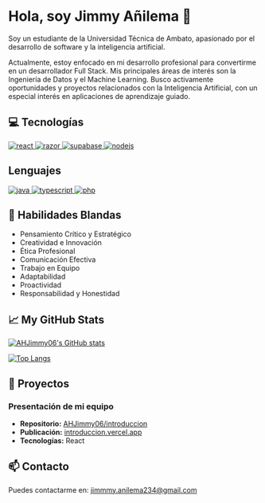 # Hola, soy Jimmy Añilema 👋

Soy un estudiante de la Universidad Técnica de Ambato, apasionado por el desarrollo de software y la inteligencia artificial.

Actualmente, estoy enfocado en mi desarrollo profesional para convertirme en un desarrollador Full Stack. Mis principales áreas de interés son la Ingeniería de Datos y el Machine Learning. Busco activamente oportunidades y proyectos relacionados con la Inteligencia Artificial, con un especial interés en aplicaciones de aprendizaje guiado.


## 💻 Tecnologías

<p align="left">
  <a href="https://reactjs.org/" target="_blank" rel="noreferrer"> <img src="https://img.shields.io/badge/React-20232A?style=for-the-badge&logo=react&logoColor=61DAFB" alt="react"/> </a>
  <a href="https://dotnet.microsoft.com/apps/aspnet/web-apps/razor-pages" target="_blank" rel="noreferrer"> <img src="https://img.shields.io/badge/Razor-512BD4?style=for-the-badge&logo=microsoft-net&logoColor=white" alt="razor"/> </a>
  <a href="https://supabase.io/" target="_blank" rel="noreferrer"> <img src="https://img.shields.io/badge/Supabase-3FCF8E?style=for-the-badge&logo=supabase&logoColor=white" alt="supabase"/> </a>
  <a href="https://nodejs.org" target="_blank" rel="noreferrer"> <img src="https://img.shields.io/badge/Node.js-339933?style=for-the-badge&logo=nodedotjs&logoColor=white" alt="nodejs"/> </a>
</p>

## Lenguajes

<p align="left">
  <a href="https://www.java.com" target="_blank" rel="noreferrer"> <img src="https://img.shields.io/badge/Java-ED8B00?style=for-the-badge&logo=java&logoColor=white" alt="java"/> </a>
  <a href="https://www.typescriptlang.org/" target="_blank" rel="noreferrer"> <img src="https://img.shields.io/badge/TypeScript-007ACC?style=for-the-badge&logo=typescript&logoColor=white" alt="typescript"/> </a>
  <a href="https://www.php.net" target="_blank" rel="noreferrer"> <img src="https://img.shields.io/badge/PHP-777BB4?style=for-the-badge&logo=php&logoColor=white" alt="php"/> </a>
</p>

## 🌱 Habilidades Blandas

-   Pensamiento Crítico y Estratégico
-   Creatividad e Innovación
-   Ética Profesional
-   Comunicación Efectiva
-   Trabajo en Equipo
-   Adaptabilidad
-   Proactividad
-   Responsabilidad y Honestidad

## 📈 My GitHub Stats

[![AHJimmy06's GitHub stats](https://github-readme-stats.vercel.app/api?username=AHJimmy06&show_icons=true&theme=radical)](https://github.com/anuraghazra/github-readme-stats)

[![Top Langs](https://github-readme-stats.vercel.app/api/top-langs/?username=AHJimmy06&layout=compact&theme=radical)](https://github.com/anuraghazra/github-readme-stats)
## 🚀 Proyectos

### Presentación de mi equipo

-   **Repositorio:** [AHJimmy06/introduccion](https://github.com/AHJimmy06/introduccion.git)
-   **Publicación:** [introduccion.vercel.app](https://introduccion.vercel.app/)
-   **Tecnologías:** React

## 📫 Contacto

Puedes contactarme en: jimmmy.anilema234@gmail.com


<!--
**AHJimmy06/AHJimmy06** is a ✨ _special_ ✨ repository because its `README.md` (this file) appears on your GitHub profile.

Here are some ideas to get you started:

- 🔭 I’m currently working on ...
- 🌱 I’m currently learning ...
- 👯 I’m looking to collaborate on ...
- 🤔 I’m looking for help with ...
- 💬 Ask me about ...
- 📫 How to reach me: ...
- 😄 Pronouns: ...
- ⚡ Fun fact: ...
-->
